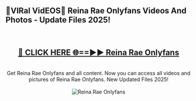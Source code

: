 <h2>🔴VIRal VidEOS🔴 Reina Rae Onlyfans Videos And Photos - Update Files 2025!</h2>
<br>
<div align="center">
<h2><a href="https://virallinks.top/odZfE0" rel="nofollow">🔴 CLICK HERE 🌐==►► Reina Rae Onlyfans</a></h2>
<br>
Get Reina Rae Onlyfans and all content. Now you can access all videos and pictures of Reina Rae Onlyfans. New Updated Files 2025!
<br>
<br>
<a href="https://virallinks.top/odZfE0" rel="nofollow" data-target="animated-image.originalLink"><img src="https://i.imgur.com/dJHk4Zq.gif)" alt="Reina Rae Onlyfans" style="max-width: 100%; display: inline-block;" data-target="animated-image.originalImage"></a>
</div>
<br>
